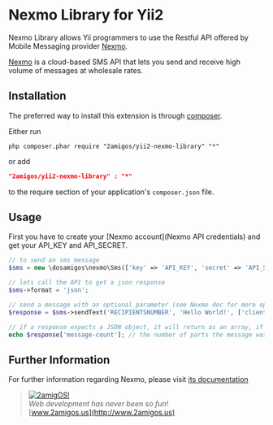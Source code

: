 Nexmo Library for Yii2
======================

Nexmo Library allows Yii programmers to use the Restful API offered by Mobile Messaging provider
[Nexmo](https://es.nexmo.com/).

[Nexmo](https://es.nexmo.com/) is a cloud-based SMS API that lets you send and receive high volume of messages at wholesale rates.

Installation
------------
The preferred way to install this extension is through [composer](http://getcomposer.org/download/).

Either run

```
php composer.phar require "2amigos/yii2-nexmo-library" "*"
```
or add

```json
"2amigos/yii2-nexmo-library" : "*"
```

to the require section of your application's `composer.json` file.

Usage
-----

First you have to create your [Nexmo account](Nexmo API credentials) and get your API_KEY and API_SECRET.


```php
// to send an sms message
$sms = new \dosamigos\nexmo\Sms(['key' => 'API_KEY', 'secret' => 'API_SECRET', 'from' => 'SENDERID']);

// lets call the API to get a json response
$sms->format = 'json';

// send a message with an optional parameter (see Nexmo doc for more optional parameters)
$response = $sms->sendText('RECIPIENTSNUMBER', 'Hello World!', ['clientRef' => 'YOURCLIENTREF']);

// if a response expects a JSON object, it will return as an array, if format was a XML, it will return an object.
echo $response['message-count']; // the number of parts the message was split into

```

Further Information
-------------------

For further information regarding Nexmo, please visit [its documentation](https://docs.nexmo.com/)


> [![2amigOS!](http://www.gravatar.com/avatar/55363394d72945ff7ed312556ec041e0.png)](http://www.2amigos.us)  
<i>Web development has never been so fun!</i>  
[www.2amigos.us](http://www.2amigos.us)
